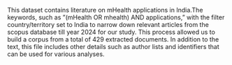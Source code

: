 This dataset contains literature on mHealth applications in India.The keywords, such as ”(mHealth OR mhealth) AND applications,” with the filter country/territory set to India to narrow down relevant articles from the scopus database till year 2024 for our study.
This process allowed us to build a corpus from a total of 429 extracted documents. In addition to the text, this file includes other details such as author lists and identifiers that can be used for various analyses.
